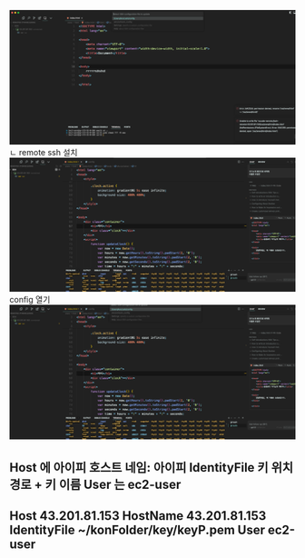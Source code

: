 
![img_40.png](img_40.png)
ㄴ remote ssh 설치
![img_76.png](img_76.png)
config 열기
![img_77.png](img_77.png)

Host 에 아이피   호스트 네임: 아이피
IdentityFile 키 위치 경로 + 키 이름
User 는 ec2-user
--- 
Host 43.201.81.153
        HostName 43.201.81.153
        IdentityFile ~/konFolder/key/keyP.pem
        User ec2-user
--- 
